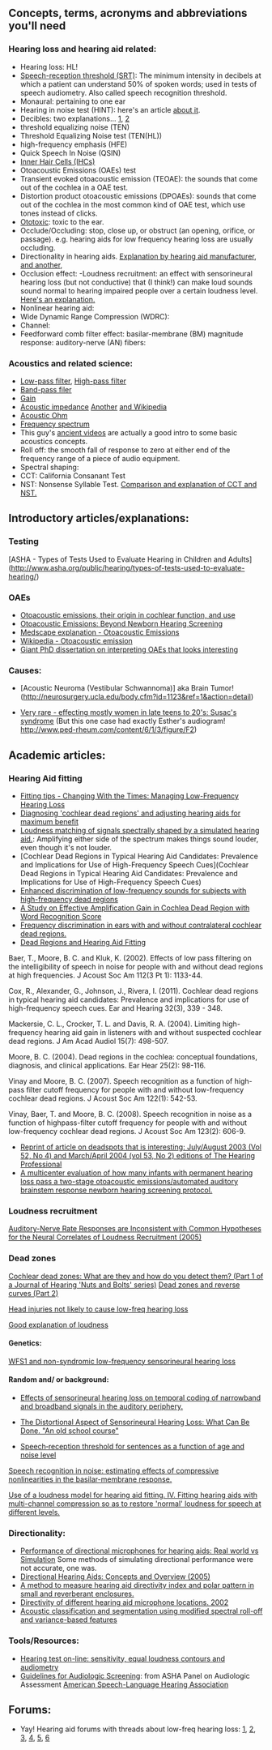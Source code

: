 ## Concepts, terms, acronyms and abbreviations you'll need 

### Hearing loss and hearing aid related: 

- Hearing loss: HL!
- [Speech-reception threshold (SRT)](http://medical-dictionary.thefreedictionary.com/speech+reception+threshold): The minimum intensity in decibels at which a patient can understand 50% of spoken words; used in tests of speech audiometry. Also called speech recognition threshold. 
- Monaural: pertaining to one ear
- Hearing in noise test (HINT): here's an article [about it](http://scholarcommons.usf.edu/cgi/viewcontent.cgi?article=2445&context=etd). 
- Decibles: two explanations... [1](http://www.epd.gov.hk/epd/noise_education/web/ENG_EPD_HTML/m1/intro_5.html), [2]()
- threshold equalizing noise (TEN)
- Threshold Equalizing Noise test (TEN(HL))
- high-frequency emphasis (HFE) 
- Quick Speech In Noise (QSIN)
- [Inner Hair Cells (IHCs)](http://www.cochlea.eu/en/hair-cells/inner-hair-cells-ihcs-stucture)
- Otoacoustic Emissions (OAEs) test 
- Transient evoked otoacoustic emission (TEOAE): the sounds that come out of the cochlea in a OAE test.
- Distortion product otoacoustic emissions (DPOAEs): sounds that come out of the cochlea in the most common kind of OAE test, which use tones instead of clicks. 
- [Ototoxic](http://en.wikipedia.org/wiki/Ototoxicity): toxic to the ear.
- Occlude/Occluding: stop, close up, or obstruct (an opening, orifice, or passage). e.g. hearing aids for low frequency hearing loss are usually occluding. 
- Directionality in hearing aids. [Explanation by hearing aid manufacturer](http://www.sonion.com/Products/~/media/Files/Products/Application%20Notes/Transducers/Directionality_AN_rev005.ashx), [and another](https://starkeypro.com/resources/starkey-evidence/research-resources/directivity-index), 
- Occlusion effect: 
-Loudness recruitment: an effect with sensorineural hearing loss (but not conductive) that (I think!) can make loud sounds sound normal to hearing impaired people over a certain loudness level. [Here's an explanation.](http://www.sens.com/helps/helps_d03.htm)  
- Nonlinear hearing aid:
- Wide Dynamic Range Compression (WDRC):
- Channel:
- Feedforward comb filter effect:
basilar-membrane (BM) magnitude response:
auditory-nerve (AN) fibers:


### Acoustics and related science:

- [Low-pass filter](https://en.wikipedia.org/wiki/Low-pass_filter), [High-pass filter](https://en.wikipedia.org/wiki/High-pass_filter)
- [Band-pass filer](https://en.wikipedia.org/wiki/Band-pass_filter)
- [Gain](https://en.wikipedia.org/wiki/Gain)
- [Acoustic impedance](http://www.animations.physics.unsw.edu.au/jw/sound-impedance-intensity.htm) [Another](http://www.phys.unsw.edu.au/jw/z.html) [and Wikipedia](https://en.wikipedia.org/wiki/Acoustic_impedance)
- [Acoustic Ohm](https://en.wikipedia.org/wiki/Acoustic_ohm)
- [Frequency spectrum](https://en.wikipedia.org/wiki/Frequency_spectrum#Physical_acoustics_of_music) 
- This guy's [ancient videos](http://vimeo.com/album/1512837/video/18938334) are actually a good intro to some basic acoustics concepts.
- Roll off: the smooth fall of response to zero at either end of the frequency range of a piece of audio equipment.
- Spectral shaping: 
- CCT: California Consanant Test
- NST: Nonsense Syllable Test. [Comparison and explanation of CCT and NST.](https://starkeypro.com/pdfs/research-briefs/Comparison_of_Adaptive_Versions_of_the_CCT_and_NST.pdf)



## Introductory articles/explanations:

### Testing

[ASHA - Types of Tests Used to Evaluate Hearing in Children and Adults] (http://www.asha.org/public/hearing/types-of-tests-used-to-evaluate-hearing/)

### OAEs

- [Otoacoustic emissions, their origin in cochlear function, and use](http://bmb.oxfordjournals.org/content/63/1/223.full#F1)
- [Otoacoustic Emissions: Beyond Newborn Hearing Screening](http://www.audiologyonline.com/articles/otoacoustic-emissions-beyond-newborn-hearing-838)
- [Medscape explanation - Otoacoustic Emissions](http://emedicine.medscape.com/article/835943-overview)
- [Wikipedia - Otoacoustic emission](http://en.wikipedia.org/wiki/Otoacoustic_emission)
- [Giant PhD dissertation on interpreting OAEs that looks interesting](https://www.google.com/url?sa=t&rct=j&q=&esrc=s&source=web&cd=4&ved=0CEIQFjAD&url=https%3A%2F%2Fdspace.mit.edu%2Fbitstream%2Fhandle%2F1721.1%2F35547%2F73723005.pdf%3Fsequence%3D1&ei=4-k5U-TeAqrFsASk7oDYBg&usg=AFQjCNEWntRjUmz17rY0i3c8wBuU0JQ2gA&sig2=KX3Rnin1zRYOV8aHyXy2rg&bvm=bv.63808443,d.cWc&cad=rja)
### Causes: 
- [Acoustic Neuroma (Vestibular Schwannoma)] aka Brain Tumor! (http://neurosurgery.ucla.edu/body.cfm?id=1123&ref=1&action=detail)

- [Very rare - effecting mostly women in late teens to 20's: Susac's syndrome](http://www.ajnr.org/content/25/3/351.long) (But this one case had exactly Esther's audiogram! http://www.ped-rheum.com/content/6/1/3/figure/F2)

## Academic articles: 

### Hearing Aid fitting 

- [Fitting tips - Changing With the Times: Managing Low-Frequency Hearing Loss](http://content.widexpro.com/images/researchArticles/DAR61.pdf)
- [Diagnosing 'cochlear dead regions' and adjusting hearing aids for maximum benefit](http://www.actiononhearingloss.org.uk/your-hearing/biomedical-research/projects-and-research/projects/south-east-and-anglia/diagnosing-cochlear-dead-regions-and-adjusting-hearing-aids-for-maximum-benefit-g18.aspx)
- [Loudness matching of signals spectrally shaped by a simulated hearing aid.](http://www.ncbi.nlm.nih.gov/pubmed/8487527): Amplifying either side of the spectrum makes things sound louder, even though it's not louder.
- [Cochlear Dead Regions in Typical Hearing Aid Candidates: Prevalence and Implications for Use of High-Frequency Speech Cues](Cochlear Dead Regions in Typical Hearing Aid Candidates: Prevalence and Implications for Use of High-Frequency Speech Cues)
- [Enhanced discrimination of low-frequency sounds for subjects with high-frequency dead regions](http://brain.oxfordjournals.org/content/132/2/524.full.pdf)
- [A Study on Effective Amplification Gain in Cochlea Dead Region with Word Recognition Score](http://www.sersc.org/journals/IJBSBT/vol4_no3/1.pdf)
- [Frequency discrimination in ears with and without contralateral cochlear dead regions.](http://www.ncbi.nlm.nih.gov/pubmed/23786393)
- [Dead Regions and Hearing Aid Fitting](http://www.audiologyonline.com/ask-the-experts/dead-regions-and-hearing-aid-35)

Baer, T., Moore, B. C. and Kluk, K. (2002). Effects of low pass filtering on the intelligibility of speech in noise for people with and without dead regions at high frequencies. J Acoust Soc Am 112(3 Pt 1): 1133-44.

Cox, R., Alexander, G., Johnson, J., Rivera, I. (2011). Cochlear dead regions in typical hearing aid candidates: Prevalence and implications for use of high-frequency speech cues. Ear and Hearing 32(3), 339 - 348.

Mackersie, C. L., Crocker, T. L. and Davis, R. A. (2004). Limiting high-frequency hearing aid gain in listeners with and without suspected cochlear dead regions. J Am Acad Audiol 15(7): 498-507.

Moore, B. C. (2004). Dead regions in the cochlea: conceptual foundations, diagnosis, and clinical applications. Ear Hear 25(2): 98-116.

Vinay and Moore, B. C. (2007). Speech recognition as a function of high-pass filter cutoff frequency for people with and without low-frequency cochlear dead regions. J Acoust Soc Am 122(1): 542-53.

Vinay, Baer, T. and Moore, B. C. (2008). Speech recognition in noise as a function of highpass-filter cutoff frequency for people with and without low-frequency cochlear dead regions. J Acoust Soc Am 123(2): 606-9.

- [Reprint of article on deadspots that is interesting: July/August 2003 (Vol 52, No 4) and March/April 2004 (vol 53, No 2) editions of The Hearing Professional](http://celtichearing.blogspot.com/2011_11_01_archive.html)
- [A multicenter evaluation of how many infants with permanent hearing loss pass a two-stage otoacoustic emissions/automated auditory brainstem response newborn hearing screening protocol.](http://www.ncbi.nlm.nih.gov/pubmed/16140706)

### Loudness recruitment

[Auditory-Nerve Rate Responses are Inconsistent with Common Hypotheses for the Neural Correlates of Loudness Recruitment (2005)](http://www.ncbi.nlm.nih.gov/pmc/articles/PMC2538332/)

### Dead zones

[Cochlear dead zones: What are they and how do you detect them? (Part 1 of a Journal of Hearing 'Nuts and Bolts' series)](http://journals.lww.com/thehearingjournal/Fulltext/2009/07000/Cochlear_dead_zones__What_are_they_and_how_do_you.8.aspx)
[Dead zones and reverse curves (Part 2)](http://journals.lww.com/thehearingjournal/Fulltext/2009/08000/Dead_zones_and_reverse_curves.8.aspx)

[Head injuries not likely to cause low-freq hearing loss](http://www.ncbi.nlm.nih.gov/pubmed/24653897)

[Good explanation of loudness](https://www.phonakpro.com/content/dam/phonak/b2b/C_M_tools/Library/background_stories/en/BGS_SoundRecover_Bandwidth_210x280_GB_V1.pdf)

#### Genetics: 

[WFS1 and non-syndromic low-frequency sensorineural hearing loss](http://www.ncbi.nlm.nih.gov/pubmed/24462758)


#### Random and/ or background: 

- [Effects of sensorineural hearing loss on temporal coding of narrowband and broadband signals in the auditory periphery.](http://www.ncbi.nlm.nih.gov/pubmed/23376018)

- [The Distortional Aspect of Sensorineural Hearing Loss: What Can Be Done. "An old school course"](http://www.audiologyonline.com/articles/distortional-aspect-sensorineural-hearing-loss-11976)

- [Speech‐reception threshold for sentences as a function of age and noise level](http://scitation.aip.org/content/asa/journal/jasa/66/5/10.1121/1.383554)

[Speech recognition in noise: estimating effects of compressive nonlinearities in the basilar-membrane response.](http://www.ncbi.nlm.nih.gov/pubmed/17804982)

[Use of a loudness model for hearing aid fitting. IV. Fitting hearing aids with multi-channel compression so as to restore 'normal' loudness for speech at different levels.](http://www.ncbi.nlm.nih.gov/pubmed/10905450)

### Directionality:

- [Performance of directional microphones for hearing aids: Real world vs Simulation](https://www.etymotic.com/publications/erl-0103-2004.pdf) Some methods of simulating directional performance were not accurate, one was. 
- [Directional Hearing Aids: Concepts and Overview (2005)](http://www.audiologyonline.com/articles/directional-hearing-aids-concepts-and-1012)
- [A method to measure hearing aid directivity index and polar pattern in small and reverberant enclosures.](http://www.ncbi.nlm.nih.gov/pubmed/21309640)
- [Directivity of different hearing aid microphone locations. 2002](http://www.ncbi.nlm.nih.gov/pubmed/12467370)
- [Acoustic classification and segmentation using modified spectral roll-off and variance-based features](http://www.sciencedirect.com/science/article/pii/S1051200412002473)

### Tools/Resources:

- [Hearing test on-line: sensitivity, equal loudness contours and audiometry ](http://www.phys.unsw.edu.au/jw/hearing.html)
- [Guidelines for Audiologic Screening](http://www.asha.org/docs/html/GL1997-00199.html): from ASHA Panel on Audiologic Assessment [American Speech-Language Hearing Association](http://www.asha.org)

## Forums:

- Yay! Hearing aid forums with threads about low-freq hearing loss: [1](http://www.hearingaidforums.com/showthread.php?6632-Reverse-Slope-Loss-trying-various-aids-Agil-and-Excelia-Art-looking-for-info&highlight=reverse+slope), [2](http://www.hearingaidforums.com/showthread.php?13177-Agx7&highlight=reverse+slope), [3](http://www.hearingaidforums.com/showthread.php?5466-stupid-question&highlight=reverse+slope), [4](http://www.hearingaidforums.com/showthread.php?3979-Low-Frequency-Loss-Please-Advise&highlight=reverse+slope), [5](http://www.hearingaidforums.com/showthread.php?12912-Reverse-Slope-Hearing-Loss&highlight=reverse+slope), [6]()